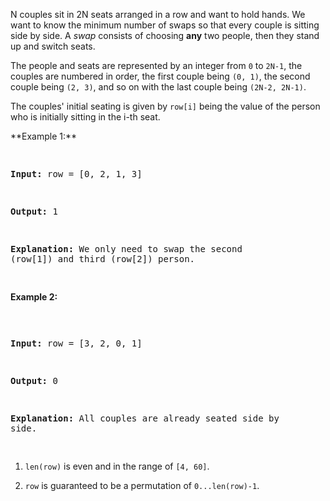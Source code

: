 

N couples sit in 2N seats arranged in a row and want to hold hands.  We want to know the minimum number of swaps so that every couple is sitting side by side.  A *swap* consists of choosing **any** two people, then they stand up and switch seats. 



The people and seats are represented by an integer from `0` to `2N-1`, the couples are numbered in order, the first couple being `(0, 1)`, the second couple being `(2, 3)`, and so on with the last couple being `(2N-2, 2N-1)`.



The couples' initial seating is given by `row[i]` being the value of the person who is initially sitting in the i-th seat.

<p>**Example 1:**<br /><pre>
**Input:** row = [0, 2, 1, 3]
**Output:** 1
**Explanation:** We only need to swap the second (row[1]) and third (row[2]) person.
</pre>

**Example 2:**<br /><pre>
**Input:** row = [3, 2, 0, 1]
**Output:** 0
**Explanation:** All couples are already seated side by side.
</pre>
 
1.  `len(row)` is even and in the range of `[4, 60]`.
1.  `row` is guaranteed to be a permutation of `0...len(row)-1`.
